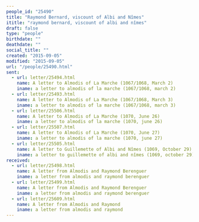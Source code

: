 ```yaml
---
people_id: "25490"
title: "Raymond Bernard, viscount of Albi and Nîmes"
ititle: "raymond bernard, viscount of albi and nîmes"
draft: false
type: "people"
birthdate: ""
deathdate: ""
social_title: ""
created: "2015-09-05"
modified: "2015-09-05"
url: "/people/25490.html"
sent:
  - url: letter/25494.html
    name: A letter to Almodis of La Marche (1067/1068, March 2)
    iname: a letter to almodis of la marche (1067/1068, march 2)
  - url: letter/25493.html
    name: A letter to Almodis of La Marche (1067/1068, March 3)
    iname: a letter to almodis of la marche (1067/1068, march 3)
  - url: letter/25506.html
    name: A letter to Almodis of La Marche (1070, June 26)
    iname: a letter to almodis of la marche (1070, june 26)
  - url: letter/25507.html
    name: A letter to Almodis of La Marche (1070, June 27)
    iname: a letter to almodis of la marche (1070, june 27)
  - url: letter/25505.html
    name: A letter to Guillemette of Albi and Nîmes (1069, October 29)
    iname: a letter to guillemette of albi and nîmes (1069, october 29)
received:
  - url: letter/25498.html
    name: A letter from Almodis and Raymond Berenguer
    iname: a letter from almodis and raymond berenguer
  - url: letter/25499.html
    name: A letter from Almodis and Raymond Berenguer
    iname: a letter from almodis and raymond berenguer
  - url: letter/25609.html
    name: A letter from Almodis and Raymond
    iname: a letter from almodis and raymond
---
```

